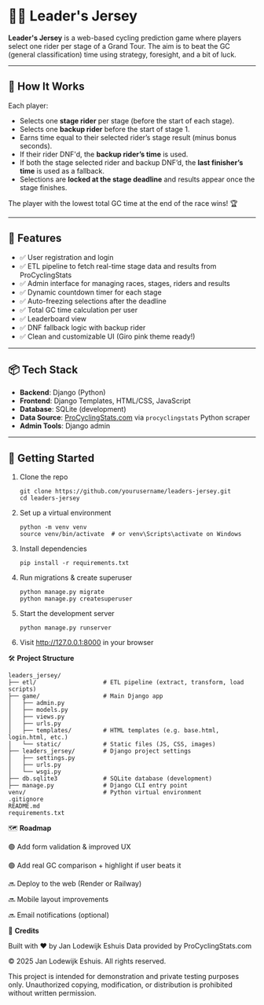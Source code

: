 # 🚴‍♂️ Leader's Jersey

**Leader's Jersey** is a web-based cycling prediction game where players select one rider per stage of a Grand Tour. The aim is to beat the GC (general classification) time using strategy, foresight, and a bit of luck.

---

## 🏁 How It Works

Each player:

- Selects one **stage rider** per stage (before the start of each stage).
- Selects one **backup rider** before the start of stage 1.
- Earns time equal to their selected rider’s stage result (minus bonus seconds).
- If their rider DNF'd, the **backup rider’s time** is used.
- If both the stage selected rider and backup DNF’d, the **last finisher’s time** is used as a fallback.
- Selections are **locked at the stage deadline** and results appear once the stage finishes.

The player with the lowest total GC time at the end of the race wins! 🏆

---

## 🔧 Features

- ✅ User registration and login
- ✅ ETL pipeline to fetch real-time stage data and results from ProCyclingStats
- ✅ Admin interface for managing races, stages, riders and results
- ✅ Dynamic countdown timer for each stage
- ✅ Auto-freezing selections after the deadline
- ✅ Total GC time calculation per user
- ✅ Leaderboard view
- ✅ DNF fallback logic with backup rider
- ✅ Clean and customizable UI (Giro pink theme ready!)

---

## 📦 Tech Stack

- **Backend**: Django (Python)
- **Frontend**: Django Templates, HTML/CSS, JavaScript
- **Database**: SQLite (development)
- **Data Source**: [ProCyclingStats.com](https://www.procyclingstats.com/) via `procyclingstats` Python scraper
- **Admin Tools**: Django admin

---

## 🚀 Getting Started

1. Clone the repo  
   ```
   git clone https://github.com/yourusername/leaders-jersey.git
   cd leaders-jersey
   ```

2. Set up a virtual environment
    ```
    python -m venv venv
    source venv/bin/activate  # or venv\Scripts\activate on Windows
    ```

3. Install dependencies
    ```
    pip install -r requirements.txt
    ```
4. Run migrations & create superuser
    ```
    python manage.py migrate
    python manage.py createsuperuser
    ```
5. Start the development server
    ```
    python manage.py runserver
    ```
6. Visit http://127.0.0.1:8000 in your browser

🛠️ **Project Structure**
```
leaders_jersey/
├── etl/                   # ETL pipeline (extract, transform, load scripts)
├── game/                  # Main Django app
│   ├── admin.py
│   ├── models.py
│   ├── views.py
│   ├── urls.py
│   ├── templates/         # HTML templates (e.g. base.html, login.html, etc.)
│   └── static/            # Static files (JS, CSS, images)
├── leaders_jersey/        # Django project settings
│   ├── settings.py
│   ├── urls.py
│   └── wsgi.py
├── db.sqlite3             # SQLite database (development)
├── manage.py              # Django CLI entry point
venv/                      # Python virtual environment
.gitignore
README.md
requirements.txt
```

🗺️ **Roadmap**

🟢 Add form validation & improved UX

🟢 Add real GC comparison + highlight if user beats it

🔜 Deploy to the web (Render or Railway)

🔜 Mobile layout improvements

🔜 Email notifications (optional)

🙌 **Credits**

Built with ❤️ by Jan Lodewijk Eshuis
Data provided by ProCyclingStats.com

© 2025 Jan Lodewijk Eshuis. All rights reserved.

This project is intended for demonstration and private testing purposes only. 
Unauthorized copying, modification, or distribution is prohibited without written permission.
